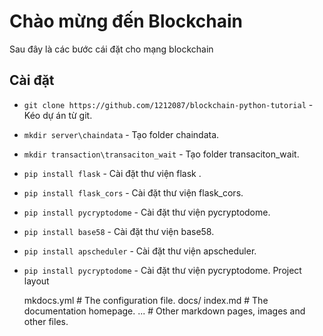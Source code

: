 # Chào mừng đến Blockchain

Sau đây là các bước cái đặt cho mạng blockchain 

## Cài đặt

* `git clone https://github.com/1212087/blockchain-python-tutorial` - Kéo dự án từ git.
* `mkdir server\chaindata` - Tạo folder chaindata.
* `mkdir transaction\transaciton_wait` - Tạo folder transaciton_wait.
* `pip install flask` - Cài đặt thư viện flask .
* `pip install flask_cors` - Cài đặt thư viện flask_cors. 
* `pip install pycryptodome` - Cài đặt thư viện pycryptodome.
* `pip install base58` - Cài đặt thư viện base58.
* `pip install apscheduler` - Cài đặt thư viện apscheduler.
* `pip install pycryptodome` - Cài đặt thư viện pycryptodome.
 Project layout

    mkdocs.yml    # The configuration file.
    docs/
        index.md  # The documentation homepage.
        ...       # Other markdown pages, images and other files.
